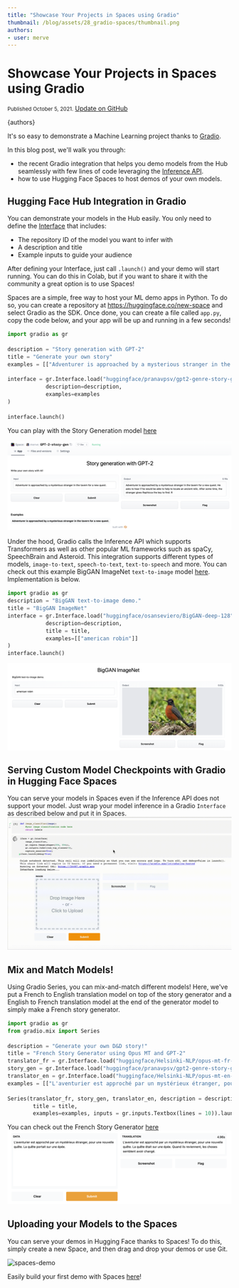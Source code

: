 ```yaml
---
title: "Showcase Your Projects in Spaces using Gradio"
thumbnail: /blog/assets/28_gradio-spaces/thumbnail.png
authors:
- user: merve
---
```


# Showcase Your Projects in Spaces using Gradio

<div class="blog-metadata">
    <small>Published October 5, 2021.</small>
    <a target="_blank" class="btn no-underline text-sm mb-5 font-sans" href="https://github.com/huggingface/blog/blob/main/gradio-spaces.md">
        Update on GitHub
    </a>
</div>

{authors}

It's so easy to demonstrate a Machine Learning project thanks to [Gradio](https://gradio.app/). 

In this blog post, we'll walk you through:
- the recent Gradio integration that helps you demo models from the Hub seamlessly with few lines of code leveraging the [Inference API](https://huggingface.co/inference-api).
- how to use Hugging Face Spaces to host demos of your own models.



## Hugging Face Hub Integration in Gradio

You can demonstrate your models in the Hub easily. You only need to define the [Interface](https://gradio.app/docs#interface) that includes:

- The repository ID of the model you want to infer with
- A description and title
- Example inputs to guide your audience

After defining your Interface, just call `.launch()` and your demo will start running. You can do this in Colab, but if you want to share it with the community a great option is to use Spaces!

Spaces are a simple, free way to host your ML demo apps in Python. To do so, you can create a repository at https://huggingface.co/new-space and select Gradio as the SDK.  Once done, you can create a file called `app.py`, copy the code below, and your app will be up and running in a few seconds!

```python
import gradio as gr

description = "Story generation with GPT-2"
title = "Generate your own story"
examples = [["Adventurer is approached by a mysterious stranger in the tavern for a new quest."]]

interface = gr.Interface.load("huggingface/pranavpsv/gpt2-genre-story-generator",
            description=description,
            examples=examples
)

interface.launch()
```

You can play with the Story Generation model [here](https://huggingface.co/spaces/merve/GPT-2-story-gen)


![story-gen](assets/28_gradio-spaces/story-gen.png)

Under the hood, Gradio calls the Inference API which supports Transformers as well as other popular ML frameworks such as spaCy, SpeechBrain and Asteroid. This integration supports different types of models, `image-to-text`, `speech-to-text`, `text-to-speech` and more. You can check out this example BigGAN ImageNet `text-to-image` model [here](https://huggingface.co/spaces/merve/BigGAN-ImageNET). Implementation is below.

```python
import gradio as gr
description = "BigGAN text-to-image demo."
title = "BigGAN ImageNet"
interface = gr.Interface.load("huggingface/osanseviero/BigGAN-deep-128", 
            description=description,
            title = title,
            examples=[["american robin"]]
)
interface.launch()
```

![big-gan](assets/28_gradio-spaces/big-gan.png)


## Serving Custom Model Checkpoints with Gradio in Hugging Face Spaces

You can serve your models in Spaces even if the Inference API does not support your model. Just wrap your model inference in a Gradio `Interface` as described below and put it in Spaces. 
![imagenet-demo](assets/28_gradio-spaces/imagenet-demo.gif)

## Mix and Match Models!

Using Gradio Series, you can mix-and-match different models! Here, we've put a French to English translation model on top of the story generator and a English to French translation model at the end of the generator model to simply make a French story generator.

```python
import gradio as gr
from gradio.mix import Series

description = "Generate your own D&D story!"
title = "French Story Generator using Opus MT and GPT-2"
translator_fr = gr.Interface.load("huggingface/Helsinki-NLP/opus-mt-fr-en")
story_gen = gr.Interface.load("huggingface/pranavpsv/gpt2-genre-story-generator")
translator_en = gr.Interface.load("huggingface/Helsinki-NLP/opus-mt-en-fr")
examples = [["L'aventurier est approché par un mystérieux étranger, pour une nouvelle quête."]]

Series(translator_fr, story_gen, translator_en, description = description,
        title = title,
        examples=examples, inputs = gr.inputs.Textbox(lines = 10)).launch()

```

You can check out the French Story Generator [here](https://huggingface.co/spaces/merve/french-story-gen)
![story-gen-fr](assets/28_gradio-spaces/story-gen-fr.png)

## Uploading your Models to the Spaces

You can serve your demos in Hugging Face thanks to Spaces! To do this, simply create a new Space, and then drag and drop your demos or use Git. 

![spaces-demo](assets/28_gradio-spaces/spaces-demo-finalized.gif)

Easily build your first demo with Spaces [here](https://huggingface.co/spaces)!